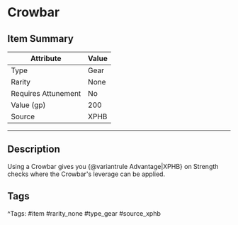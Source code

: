 # Crowbar

## Item Summary

| Attribute            | Value                        |
|----------------------|------------------------------|
| Type                 | Gear |
| Rarity               | None             |
| Requires Attunement  | No                |
| Value (gp)           | 200    |
| Source               | XPHB |

---

## Description

Using a Crowbar gives you {@variantrule Advantage|XPHB} on Strength checks where the Crowbar's leverage can be applied.

## Tags

^Tags: #item #rarity_none #type_gear #source_xphb